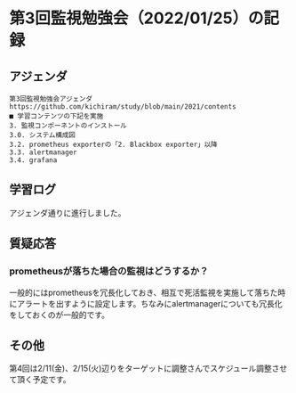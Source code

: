 # 第3回監視勉強会（2022/01/25）の記録
## アジェンダ
```
第3回監視勉強会アジェンダ
https://github.com/kichiram/study/blob/main/2021/contents
■ 学習コンテンツの下記を実施
3. 監視コンポーネントのインストール
3.0. システム構成図
3.2. prometheus exporterの「2. Blackbox exporter」以降
3.3. alertmanager
3.4. grafana
```
## 学習ログ
アジェンダ通りに進行しました。
## 質疑応答
### prometheusが落ちた場合の監視はどうするか？
一般的にはprometheusを冗長化しておき、相互で死活監視を実施して落ちた時にアラートを出すように設定します。ちなみにalertmanagerについても冗長化をしておくのが一般的です。
## その他
第4回は2/11(金)、2/15(火)辺りをターゲットに調整さんでスケジュール調整させて頂く予定です。
